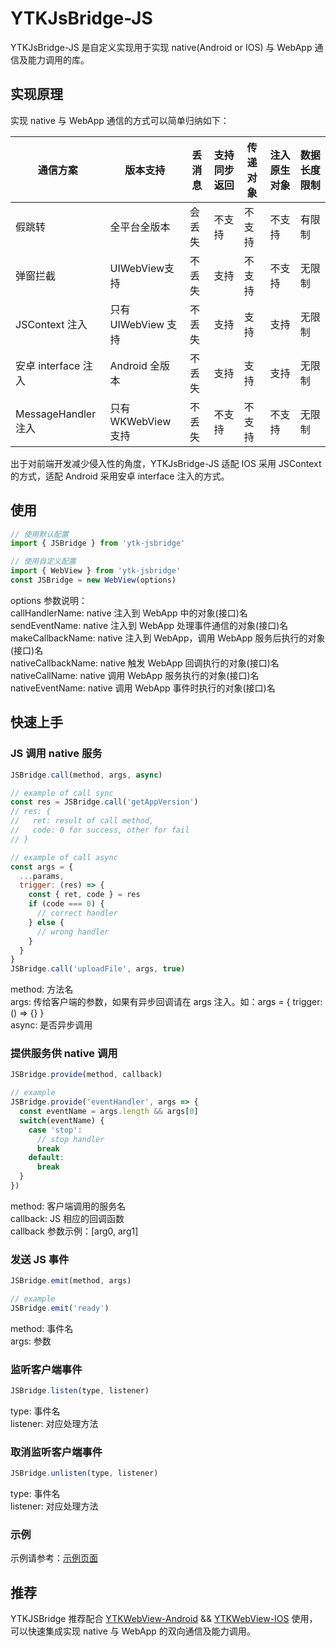 # YTKJsBridge-JS
YTKJsBridge-JS 是自定义实现用于实现 native(Android or IOS) 与 WebApp 通信及能力调用的库。

## 实现原理
实现 native 与 WebApp 通信的方式可以简单归纳如下：

| 通信方案 | 版本支持 | 丢消息 | 支持同步返回 | 传递对象 | 注入原生对象 | 数据长度限制 |
| ---------- | ----------- | ---------- | ---------- | ---------- | ---------- | ---------- |
| 假跳转 | 全平台全版本 | 会丢失 | 不支持 | 不支持 | 不支持 | 有限制 |
| 弹窗拦截 | UIWebView支持 | 不丢失 | 支持 | 不支持 | 不支持 | 无限制 |
| JSContext 注入 | 只有 UIWebView 支持 | 不丢失 | 支持 | 支持 | 支持 | 无限制 |
| 安卓 interface 注入 | Android 全版本 | 不丢失 | 支持 | 支持 | 支持 | 无限制 |
| MessageHandler 注入 | 只有 WKWebView 支持 | 不丢失 | 不支持 | 不支持 | 不支持 | 无限制 |

出于对前端开发减少侵入性的角度，YTKJsBridge-JS 适配 IOS 采用 JSContext 的方式，适配 Android 采用安卓 interface 注入的方式。

## 使用
```Javascript
// 使用默认配置
import { JSBridge } from 'ytk-jsbridge'

// 使用自定义配置
import { WebView } from 'ytk-jsbridge'
const JSBridge = new WebView(options)
```
options 参数说明：<br>
callHandlerName: native 注入到 WebApp 中的对象(接口)名<br>
sendEventName: native 注入到 WebApp 处理事件通信的对象(接口)名<br>
makeCallbackName: native 注入到 WebApp，调用 WebApp 服务后执行的对象(接口)名<br>
nativeCallbackName: native 触发 WebApp 回调执行的对象(接口)名<br>
nativeCallName: native 调用 WebApp 服务执行的对象(接口)名<br>
nativeEventName: native 调用 WebApp 事件时执行的对象(接口)名

## 快速上手
### JS 调用 native 服务
```Javascript
JSBridge.call(method, args, async)

// example of call sync
const res = JSBridge.call('getAppVersion')
// res: {
//   ret: result of call method,
//   code: 0 for success, other for fail
// }

// example of call async
const args = {
  ...params,
  trigger: (res) => {
    const { ret, code } = res
    if (code === 0) {
      // correct handler
    } else {
      // wrong handler
    }
  }
}
JSBridge.call('uploadFile', args, true)
```
method: 方法名<br>
args: 传给客户端的参数，如果有异步回调请在 args 注入。如：args = { trigger: () => {} }<br>
async: 是否异步调用<br>

### 提供服务供 native 调用
```Javascript
JSBridge.provide(method, callback)

// example
JSBridge.provide('eventHandler', args => {
  const eventName = args.length && args[0]
  switch(eventName) {
    case 'stop':
      // stop handler
      break
    default:
      break
  }
})
```
method: 客户端调用的服务名<br>
callback: JS 相应的回调函数<br>
callback 参数示例：[arg0, arg1]<br>

### 发送 JS 事件
```Javascript
JSBridge.emit(method, args)

// example
JSBridge.emit('ready')
```
method: 事件名<br>
args: 参数<br>

### 监听客户端事件
```Javascript
JSBridge.listen(type, listener)
```
type: 事件名<br>
listener: 对应处理方法<br>

### 取消监听客户端事件
```Javascript
JSBridge.unlisten(type, listener)
```
type: 事件名<br>
listener: 对应处理方法<br>

### 示例
示例请参考：[示例页面](https://conan-online.fbcontent.cn/conan-math/JSBridge/index.html)

## 推荐
YTKJSBridge 推荐配合 [YTKWebView-Android](https://github.com/yuantiku/YTKJsBridge-Android) && [YTKWebView-IOS](https://github.com/yuantiku/YTKJsBridge-iOS) 使用，可以快速集成实现 native 与 WebApp 的双向通信及能力调用。
